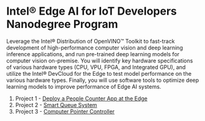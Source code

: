 # Intel® Edge AI for IoT Developers Nanodegree Program

Leverage the Intel® Distribution of OpenVINO™ Toolkit to fast-track development of high-performance computer vision and deep learning inference applications, and run pre-trained deep learning models for computer vision on-premise. You will identify key hardware specifications of various hardware types (CPU, VPU, FPGA, and Integrated GPU), and utilize the Intel® DevCloud for the Edge to test model performance on the various hardware types. Finally, you will use software tools to optimize deep learning models to improve performance of Edge AI systems. 


1. Project 1 - [Deploy a People Counter App at the Edge](https://github.com/bhuiyanmobasshir94/Deploy-a-People-Counter-App-at-the-Edge)
2. Project 2 - [Smart Queue System](https://github.com/bhuiyanmobasshir94/Smart-Queue-System)
3. Project 3 - [Computer Pointer Controller](https://github.com/bhuiyanmobasshir94/Computer-pointer-Controller)
